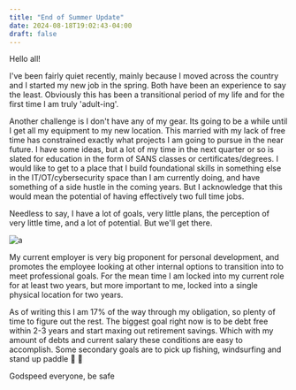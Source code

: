 ```yaml
---
title: "End of Summer Update"
date: 2024-08-18T19:02:43-04:00
draft: false
---
```


Hello all!

I've been fairly quiet recently, mainly because I moved across the country and I started my new job in the spring. Both have been an experience to say the least. Obviously this has been a transitional period of my life and for the first time I am truly 'adult-ing'.

Another challenge is I don't have any of my gear. Its going to be a while until I get all my equipment to my new location. This married with my lack of free time has constrained exactly what projects I am going to pursue in the near future. I have some ideas, but a lot of my time in the next quarter or so is slated for education in the form of SANS classes or certificates/degrees. I would like to get to a place that I build foundational skills in something else in the IT/OT/cybersecurity space than I am currently doing, and have something of a side hustle in the coming years. But I acknowledge that this would mean the potential of having effectively two full time jobs. 

Needless to say, I have a lot of goals, very little plans, the perception of very little time, and a lot of potential. But we'll get there. 

![a](/images/science-shit.gif#center)

My current employer is very big proponent for personal development, and promotes the employee looking at other internal options to transition into to meet professional goals. For the mean time I am locked into my current role for at least two years, but more important to me, locked into a single physical location for two years. 

As of writing this I am 17% of the way through my obligation, so plenty of time to figure out the rest. The biggest goal right now is to be debt free within 2-3 years and start maxing out retirement savings. Which with my amount of debts and current salary these conditions are easy to accomplish. Some secondary goals are to pick up fishing, windsurfing and stand up paddle 🌊 🤙

Godspeed everyone, be safe

